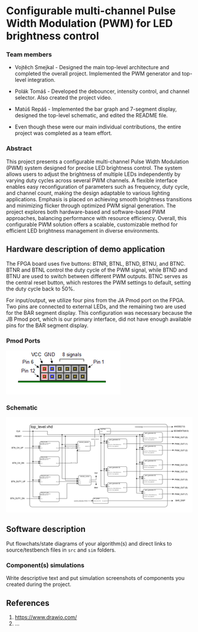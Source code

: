 # Configurable multi-channel Pulse Width Modulation (PWM) for LED brightness control

### Team members

* Vojtěch Smejkal -  Designed the main top-level architecture and completed the overall project. Implemented the PWM generator and top-level integration.
* Polák Tomáš - Developed the debouncer, intensity control, and channel selector. Also created the project video.
* Matúš Repáš - Implemented the bar graph and 7-segment display, designed the top-level schematic, and edited the README file.

* Even though these were our main individual contributions, the entire project was completed as a team effort.

### Abstract

This project presents a configurable multi-channel Pulse Width Modulation (PWM) system designed for precise LED brightness control. The system allows users to adjust the brightness of multiple LEDs independently by varying duty cycles across several PWM channels. A flexible interface enables easy reconfiguration of parameters such as frequency, duty cycle, and channel count, making the design adaptable to various lighting applications. Emphasis is placed on achieving smooth brightness transitions and minimizing flicker through optimized PWM signal generation. The project explores both hardware-based and software-based PWM approaches, balancing performance with resource efficiency. Overall, this configurable PWM solution offers a scalable, customizable method for efficient LED brightness management in diverse environments.

## Hardware description of demo application
The FPGA board uses five buttons: BTNR, BTNL, BTND, BTNU, and BTNC. BTNR and BTNL control the duty cycle of the PWM signal, while BTND and BTNU are used to switch between different PWM outputs. BTNC serves as the central reset button, which restores the PWM settings to default, setting the duty cycle back to 50%.

For input/output, we utilize four pins from the JA Pmod port on the FPGA. Two pins are connected to external LEDs, and the remaining two are used for the BAR segment display. This configuration was necessary because the JB Pmod port, which is our primary interface, did not have enough available pins for the BAR segment display.

### Pmod Ports
![pmod](imgs/Pmod_pinout.png)

### Schematic
![schema](imgs/schema_toplevel.png)

## Software description

Put flowchats/state diagrams of your algorithm(s) and direct links to source/testbench files in `src` and `sim` folders.

### Component(s) simulations

Write descriptive text and put simulation screenshots of components you created during the project.

## References

1. https://www.drawio.com/
2. ...
